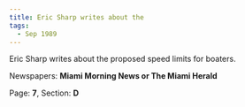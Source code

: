 ```yaml
---  
title: Eric Sharp writes about the  
tags:  
  - Sep 1989  
---  
```

  
Eric Sharp writes about the proposed speed limits for boaters.  
  
Newspapers: **Miami Morning News or The Miami Herald**  
  
Page: **7**, Section: **D** 
